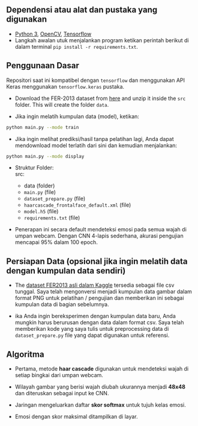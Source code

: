 ## Dependensi atau alat dan pustaka yang digunakan

- [Python 3](https://www.python.org/downloads/release/python-380/), [OpenCV](https://opencv.org/), [Tensorflow](https://www.tensorflow.org/)
- Langkah awalan utuk menjalankan program ketikan perintah berikut di dalam terminal
  `pip install -r requirements.txt`.

## Penggunaan Dasar

Repositori saat ini kompatibel dengan `tensorflow` dan menggunakan API Keras menggunakan `tensorflow.keras` pustaka.

- Download the FER-2013 dataset from [here](https://drive.google.com/file/d/1X60B-uR3NtqPd4oosdotpbDgy8KOfUdr/view?usp=sharing) and unzip it inside the `src` folder. This will create the folder `data`.

- Jika ingin melatih kumpulan data (model), ketikan:

```bash
python main.py --mode train
```

- Jika ingin melihat prediksi/hasil tanpa pelatihan lagi, Anda dapat mendownload model terlatih dari sini dan kemudian menjalankan:

```bash
python main.py --mode display
```

- Struktur Folder:  
  src:

  - data (folder)
  - `main.py` (file)
  - `dataset_prepare.py` (file)
  - `haarcascade_frontalface_default.xml` (file)
  - `model.h5` (file)
  - `requirements.txt` (file)

- Penerapan ini secara default mendeteksi emosi pada semua wajah di umpan webcam. Dengan CNN 4-lapis sederhana, akurasi pengujian mencapai 95% dalam 100 epoch.

## Persiapan Data (opsional jika ingin melatih data dengan kumpulan data sendiri)

- The [dataset FER2013 asli dalam Kaggle](https://www.kaggle.com/deadskull7/fer2013) tersedia sebagai file csv tunggal. Saya telah mengonversi menjadi kumpulan data gambar dalam format PNG untuk pelatihan / pengujian dan memberikan ini sebagai kumpulan data di bagian sebelumnya.

- ika Anda ingin bereksperimen dengan kumpulan data baru, Anda mungkin harus berurusan dengan data dalam format csv. Saya telah memberikan kode yang saya tulis untuk preprocessing data di `dataset_prepare.py` file yang dapat digunakan untuk referensi.

## Algoritma

- Pertama, metode **haar cascade** digunakan untuk mendeteksi wajah di setiap bingkai dari umpan webcam.

- Wilayah gambar yang berisi wajah diubah ukurannya menjadi **48x48** dan diteruskan sebagai input ke CNN.

- Jaringan mengeluarkan daftar **skor softmax** untuk tujuh kelas emosi.

- Emosi dengan skor maksimal ditampilkan di layar.
